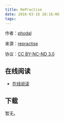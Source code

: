 ```yaml
---
title: RePractise
date: 2016-03-16 18:16:06
tags:
---
```


作者：[phodal](https://github.com/phodal)

来源：[repractise](https://github.com/phodal/repractise)

协议：[CC BY-NC-ND 3.0](http://creativecommons.org/licenses/by-nc-nd/3.0/cn/)

<!--more-->

## 在线阅读 ##

+ [在线阅读](http://repractise.phodal.com/)

## 下载 ##

暂无。
